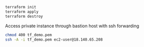 ```bash
terraform init
terraform apply
terraform destroy
```


Access private instance through bastion host with ssh forwarding
```bash
chmod 400 tf_demo.pem
ssh -A -i tf_demo.pem ec2-user@18.140.65.208
```
